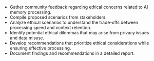 - Gather community feedback regarding ethical concerns related to AI memory processing.
- Compile proposed scenarios from stakeholders.
- Analyze ethical scenarios to understand the trade-offs between processing speed and context retention.
- Identify potential ethical dilemmas that may arise from privacy issues and data misuse.
- Develop recommendations that prioritize ethical considerations while ensuring effective processing.
- Document findings and recommendations in a detailed report.
